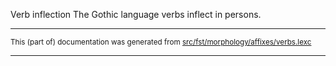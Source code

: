 Verb inflection
The Gothic language verbs inflect in persons.

* * *

<small>This (part of) documentation was generated from [src/fst/morphology/affixes/verbs.lexc](https://github.com/giellalt/lang-got/blob/main/src/fst/morphology/affixes/verbs.lexc)</small>

---

